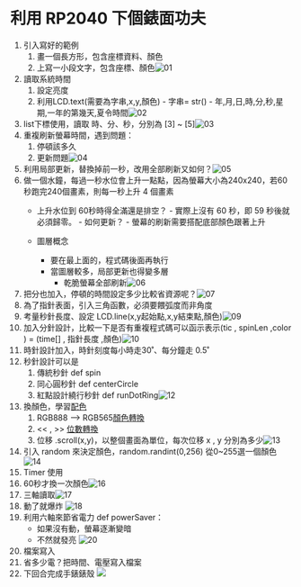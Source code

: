 # 利用 RP2040 下個錶面功夫
1. 引入寫好的範例
	1. 畫一個長方形，包含座標資料、顏色
	2. 上寫一小段文字，包含座標、顏色![01](/img/media/01.jpg)
2. 讀取系統時間
	1. 設定亮度
	2. 利用LCD.text(需要為字串,x,y,顏色)
			- 字串= str()
			- 年,月,日,時,分,秒,星期,一年的第幾天,夏令時間![02](/img/media/02.jpg)
1. list下標使用，讀取 時、分、秒，分別為 [3] ~ [5]![03](/img/media/03.jpg)
2. 重複刷新螢幕時間，遇到問題：
	1. 停頓該多久
	2. 更新問題![04](/img/media/04.GIF)
3. 利用局部更新，替換掉前一秒，改用全部刷新又如何？![05](/img/media/05.GIF)
4. 做一個水鐘，每過一秒水位會上升一點點，因為螢幕大小為240x240，若60秒跑完240個畫素，則每一秒上升 4 個畫素
	- 上升水位到 60秒時得全滿還是排空？
			- 實際上沒有 60 秒，即 59 秒後就必須歸零。
				- 如何更新？
					- 螢幕的刷新需要搭配底部顏色跟著上升
			
	- 圖層概念
		- 要在最上面的，程式碼後面再執行
		- 當圖層較多，局部更新也得變多層
			- 乾脆螢幕全部刷新![06](/img/media/06.GIF)
1. 把分也加入，停頓的時間設定多少比較省資源呢？![07](/img/media/07.GIF)
2. 為了指針表面，引入三角函數，必須要餵弧度而非角度
3. 考量秒針長度、設定 LCD.line(x,y起始點,x,y結束點,顏色)![09](/img/media/09.GIF)
4. 加入分針設計，比較一下是否有重複程式碼可以函示表示(tic , spinLen ,color ) = (time[] , 指針長度 ,顏色)![10](/img/media/10.GIF)
5. 時針設計加入，時針刻度每小時走30˚、每分鐘走 0.5˚
6. 秒針設計可以是
	1. 傳統秒針 def spin
	2. 同心圓秒針 def centerCircle
	3. 紅點設計繞行秒針 def runDotRing![12](/img/media/12.GIF)
7. 換顏色，學習[配色](https://coolors.co/generate)
	1. RGB888 --> RGB565[顏色轉換](https://blog.csdn.net/ctthuangcheng/article/details/8551559)
	2. << , >> [位數轉換](https://blog.csdn.net/weixin_37598106/article/details/116700903)
	3. 位移 .scroll(x,y)，以整個畫面為單位，每次位移 x , y 分別為多少![13](/img/media/13.GIF)
8. 引入 random 來決定顏色，random.randint(0,256) 從0~255選一個顏色![14](/img/media/14.GIF)
9. Timer 使用
10. 60秒才換一次顏色![16](/img/media/16.GIF)
11. 三軸讀取![17](/img/media/17.jpg)
12. 動了就爆炸 ![18](/img/media/18.GIF)
13. 利用六軸來節省電力 def powerSaver：
	- 如果沒有動，螢幕逐漸變暗
	- 不然就發亮 ![20](/img/media/20.GIF)
14. 檔案寫入
15. 省多少電？把時間、電壓寫入檔案
16. 下回合完成手錶錶殼 ![](/img/media/next.GIF)